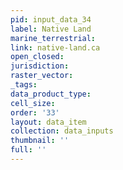 ```yaml
---
pid: input_data_34
label: Native Land
marine_terrestrial: 
link: native-land.ca
open_closed: 
jurisdiction: 
raster_vector: 
_tags: 
data_product_type: 
cell_size: 
order: '33'
layout: data_item
collection: data_inputs
thumbnail: ''
full: ''
---
```

